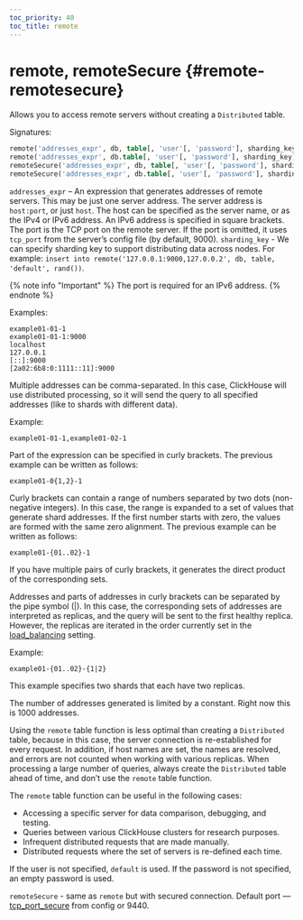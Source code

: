 ```yaml
---
toc_priority: 40
toc_title: remote
---
```


# remote, remoteSecure {#remote-remotesecure}

Allows you to access remote servers without creating a `Distributed` table.

Signatures:

``` sql
remote('addresses_expr', db, table[, 'user'[, 'password'], sharding_key])
remote('addresses_expr', db.table[, 'user'[, 'password'], sharding_key])
remoteSecure('addresses_expr', db, table[, 'user'[, 'password'], sharding_key])
remoteSecure('addresses_expr', db.table[, 'user'[, 'password'], sharding_key])
```

`addresses_expr` – An expression that generates addresses of remote servers. This may be just one server address. The server address is `host:port`, or just `host`. The host can be specified as the server name, or as the IPv4 or IPv6 address. An IPv6 address is specified in square brackets. The port is the TCP port on the remote server. If the port is omitted, it uses `tcp_port` from the server’s config file (by default, 9000).
`sharding_key` - We can specify sharding key to support distributing data across nodes. For example: `insert into remote('127.0.0.1:9000,127.0.0.2', db, table, 'default', rand())`.

{% note info "Important" %}
    The port is required for an IPv6 address.
{% endnote %}

Examples:

``` text
example01-01-1
example01-01-1:9000
localhost
127.0.0.1
[::]:9000
[2a02:6b8:0:1111::11]:9000
```

Multiple addresses can be comma-separated. In this case, ClickHouse will use distributed processing, so it will send the query to all specified addresses (like to shards with different data).

Example:

``` text
example01-01-1,example01-02-1
```

Part of the expression can be specified in curly brackets. The previous example can be written as follows:

``` text
example01-0{1,2}-1
```

Curly brackets can contain a range of numbers separated by two dots (non-negative integers). In this case, the range is expanded to a set of values that generate shard addresses. If the first number starts with zero, the values are formed with the same zero alignment. The previous example can be written as follows:

``` text
example01-{01..02}-1
```

If you have multiple pairs of curly brackets, it generates the direct product of the corresponding sets.

Addresses and parts of addresses in curly brackets can be separated by the pipe symbol (\|). In this case, the corresponding sets of addresses are interpreted as replicas, and the query will be sent to the first healthy replica. However, the replicas are iterated in the order currently set in the [load_balancing](../../operations/settings/settings.md) setting.

Example:

``` text
example01-{01..02}-{1|2}
```

This example specifies two shards that each have two replicas.

The number of addresses generated is limited by a constant. Right now this is 1000 addresses.

Using the `remote` table function is less optimal than creating a `Distributed` table, because in this case, the server connection is re-established for every request. In addition, if host names are set, the names are resolved, and errors are not counted when working with various replicas. When processing a large number of queries, always create the `Distributed` table ahead of time, and don’t use the `remote` table function.

The `remote` table function can be useful in the following cases:

-   Accessing a specific server for data comparison, debugging, and testing.
-   Queries between various ClickHouse clusters for research purposes.
-   Infrequent distributed requests that are made manually.
-   Distributed requests where the set of servers is re-defined each time.

If the user is not specified, `default` is used.
If the password is not specified, an empty password is used.

`remoteSecure` - same as `remote` but with secured connection. Default port — [tcp_port_secure](../../operations/server-configuration-parameters/settings.md#server_configuration_parameters-tcp_port_secure) from config or 9440.


